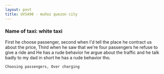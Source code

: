 ```yaml
---
layout: post
title: UVS490 - muñoz quezon city
---
```


### Name of taxi: white taxi

First he choose passenger, second when I'd tell the place he contract us about the price, Third when he saw that we're four passengers he refuse to give a ride and He has a rude behavior he argue about the traffic and he talk badly to my dad in short he has a rude behavior tho.

```Choosing passengers, Over charging```

